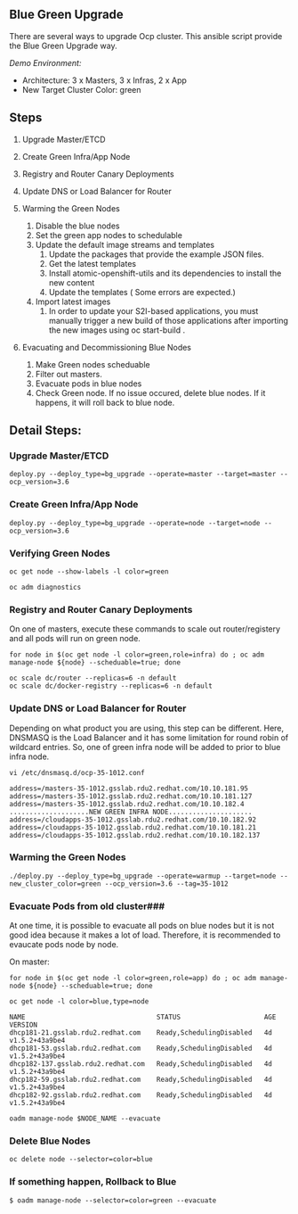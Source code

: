 Blue Green Upgrade
-----------------

There are several ways to upgrade Ocp cluster. This ansible script provide the Blue Green Upgrade way.

*Demo Environment:*
- Architecture: 3 x Masters, 3 x Infras, 2 x App 
- New Target Cluster Color: green


## Steps ##
1. Upgrade Master/ETCD
2. Create Green Infra/App Node
3. Registry and Router Canary Deployments
4. Update DNS or Load Balancer for Router
5. Warming the Green Nodes
   1. Disable the blue nodes 
   2. Set the green app nodes to schedulable 
   3. Update the default image streams and templates
      1. Update the packages that provide the example JSON files.
      2. Get the latest templates 
      3. Install atomic-openshift-utils and its dependencies to install the new content
      4. Update the templates ( Some errors are expected.)
   4. Import latest images
       1. In order to update your S2I-based applications, you must manually trigger a new build of those applications after importing the new images using oc start-build <app-name>.
  
6. Evacuating and Decommissioning Blue Nodes
   1. Make Green nodes scheduable
   2. Filter out masters.
   3. Evacuate pods in blue nodes
   4. Check Green node. If no issue occured, delete blue nodes. If it happens, it will roll back to blue node.


## Detail Steps: ##

### Upgrade Master/ETCD ###

```
deploy.py --deploy_type=bg_upgrade --operate=master --target=master --ocp_version=3.6
```

### Create Green Infra/App Node ###

```
deploy.py --deploy_type=bg_upgrade --operate=node --target=node --ocp_version=3.6
```

### Verifying Green Nodes
```
oc get node --show-labels -l color=green

oc adm diagnostics
```


### Registry and Router Canary Deployments ###

On one of masters, execute these commands to scale out router/registery and all pods will run on green node.

```
for node in $(oc get node -l color=green,role=infra) do ; oc adm manage-node ${node} --scheduable=true; done

oc scale dc/router --replicas=6 -n default 
oc scale dc/docker-registry --replicas=6 -n default 
```

### Update DNS or Load Balancer for Router ###
Depending on what product you are using, this step can be different. Here, DNSMASQ is the Load Balancer and it has some limitation for round robin of wildcard entries. So, one of green infra node will be added to prior to blue infra node.
```
vi /etc/dnsmasq.d/ocp-35-1012.conf

address=/masters-35-1012.gsslab.rdu2.redhat.com/10.10.181.95
address=/masters-35-1012.gsslab.rdu2.redhat.com/10.10.181.127
address=/masters-35-1012.gsslab.rdu2.redhat.com/10.10.182.4
....................NEW GREEN INFRA NODE.....................
address=/cloudapps-35-1012.gsslab.rdu2.redhat.com/10.10.182.92
address=/cloudapps-35-1012.gsslab.rdu2.redhat.com/10.10.181.21
address=/cloudapps-35-1012.gsslab.rdu2.redhat.com/10.10.182.137

```


### Warming the Green Nodes ###
```
./deploy.py --deploy_type=bg_upgrade --operate=warmup --target=node --new_cluster_color=green --ocp_version=3.6 --tag=35-1012
```

### Evacuate Pods from old cluster###
At one time, it is possible to evacuate all pods on blue nodes but it is not good idea because it makes a lot of load.
Therefore, it is recommended to evaucate pods node by node.

On master:
```
for node in $(oc get node -l color=green,role=app) do ; oc adm manage-node ${node} --scheduable=true; done

oc get node -l color=blue,type=node

NAME                                 STATUS                     AGE       VERSION
dhcp181-21.gsslab.rdu2.redhat.com    Ready,SchedulingDisabled   4d        v1.5.2+43a9be4
dhcp181-53.gsslab.rdu2.redhat.com    Ready,SchedulingDisabled   4d        v1.5.2+43a9be4
dhcp182-137.gsslab.rdu2.redhat.com   Ready,SchedulingDisabled   4d        v1.5.2+43a9be4
dhcp182-59.gsslab.rdu2.redhat.com    Ready,SchedulingDisabled   4d        v1.5.2+43a9be4
dhcp182-92.gsslab.rdu2.redhat.com    Ready,SchedulingDisabled   4d        v1.5.2+43a9be4

oadm manage-node $NODE_NAME --evacuate
```
### Delete Blue Nodes ###
```
oc delete node --selector=color=blue
```

### If something happen, Rollback to Blue ###
```
$ oadm manage-node --selector=color=green --evacuate
```
